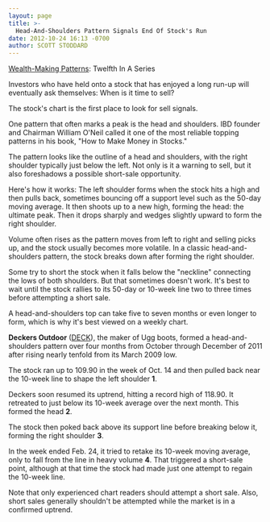 ```yaml
---
layout: page
title: >-
  Head-And-Shoulders Pattern Signals End Of Stock's Run
date: 2012-10-24 16:13 -0700
author: SCOTT STODDARD
---
```





[Wealth-Making Patterns](http://news.investors.com/special-report/627625-patterns-to-market-wealth.aspx): Twelfth In A Series

  

Investors who have held onto a stock that has enjoyed a long run-up will eventually ask themselves: When is it time to sell?

  

The stock's chart is the first place to look for sell signals.

  

One pattern that often marks a peak is the head and shoulders. IBD founder and Chairman William O'Neil called it one of the most reliable topping patterns in his book, "How to Make Money in Stocks."

  

The pattern looks like the outline of a head and shoulders, with the right shoulder typically just below the left. Not only is it a warning to sell, but it also foreshadows a possible short-sale opportunity.

  

Here's how it works: The left shoulder forms when the stock hits a high and then pulls back, sometimes bouncing off a support level such as the 50-day moving average. It then shoots up to a new high, forming the head: the ultimate peak. Then it drops sharply and wedges slightly upward to form the right shoulder.

  

Volume often rises as the pattern moves from left to right and selling picks up, and the stock usually becomes more volatile. In a classic head-and-shoulders pattern, the stock breaks down after forming the right shoulder.

  

Some try to short the stock when it falls below the "neckline" connecting the lows of both shoulders. But that sometimes doesn't work. It's best to wait until the stock rallies to its 50-day or 10-week line two to three times before attempting a short sale.

  

A head-and-shoulders top can take five to seven months or even longer to form, which is why it's best viewed on a weekly chart.

  

**Deckers Outdoor** ([DECK](https://research.investors.com/quote.aspx?symbol=DECK)), the maker of Ugg boots, formed a head-and-shoulders pattern over four months from October through December of 2011 after rising nearly tenfold from its March 2009 low.

  

The stock ran up to 109.90 in the week of Oct. 14 and then pulled back near the 10-week line to shape the left shoulder **1**.

  

Deckers soon resumed its uptrend, hitting a record high of 118.90. It retreated to just below its 10-week average over the next month. This formed the head **2**.

  

The stock then poked back above its support line before breaking below it, forming the right shoulder **3**.

  

In the week ended Feb. 24, it tried to retake its 10-week moving average, only to fall from the line in heavy volume **4**. That triggered a short-sale point, although at that time the stock had made just one attempt to regain the 10-week line.

  

Note that only experienced chart readers should attempt a short sale. Also, short sales generally shouldn't be attempted while the market is in a confirmed uptrend.




